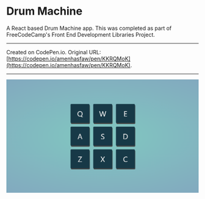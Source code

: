 # Drum Machine

A React based Drum Machine app. This was completed as part of FreeCodeCamp's Front End Development Libraries Project.

---
Created on CodePen.io. Original URL: [https://codepen.io/amenhasfaw/pen/KKRQMoK](https://codepen.io/amenhasfaw/pen/KKRQMoK).

----

![Screenshot](https://github.com/amenhasfaw/Drum-Machine-FCC/blob/master/Screenshot.png)

